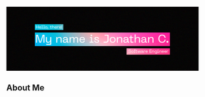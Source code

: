 ![header banner](https://github.com/jonathancazares/jonathancazares/blob/main/banner.png)

## About Me
